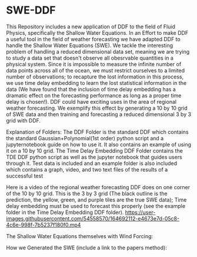 # SWE-DDF
This Repository includes a new application of DDF to the field of Fluid Physics, specifically the Shallow Water Equations. In an Effort to make DDF a useful tool in the field of weather forecasting we have adapted DDF to handle the Shallow Water Equations (SWE). We tackle the interesting problem of handling a reduced dimensional data set, meaning we are trying to study a data set that doesn't observe all obesrvable quantities in a physical system. Since it is impossible to measure the infinite number of data points across all of the ocean, we must restrict ourselves to a limited number of observations; to recapture the lost information in this process, we use time delay embedding to learn the lost statistical information in the data (We have found that the inclusion of time delay embedding has a dramatic effect on the forecasting performance as long as a proper time delay is chosen!). DDF could have exciting uses in the area of regional weather forecasting. We exemplify this effect by generating a 10 by 10 grid of SWE data and then training and forecasting a reduced dimensional 3 by 3 grid with DDF.

Explanation of Folders:
The DDF Folder is the standard DDF which contains the standard Gaussian+Polynomial(1st order) python script and a jupyternotebook guide on how to use it. It also contains an example of using it on a 10 by 10 grid.
The Time Delay Embedding DDF Folder contains the TDE DDF python script as well as the jupyter notebook that guides users through it. Test data is included and an example folder is also included which contains a graph, video, and two text files of the results of a successful test


Here is a video of the regional weather forecasting DDF does on one corner of the 10 by 10 grid. This is the 3 by 3 grid (The black outline is the prediction, the yellow, green, and purple tiles are the true SWE data); Time delay embedding must be used to forecast this properly (see the example folder in the Time Delay Embedding DDF folder).
https://user-images.githubusercontent.com/54558570/164692112-e4673e7d-05c8-4c6e-998f-7b5237f180f0.mp4



The Shallow Water Equations themselves with Wind Forcing:

How we Generated the SWE (include a link to the papers method):
